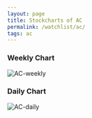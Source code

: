 ```yaml
---
layout: page
title: Stockcharts of AC
permalink: /watchlist/ac/
tags: ac
---
```


### Weekly Chart
![AC-weekly](http://www.marketwatch.com/kaavio.Webhost/charts/big.chart?nosettings=1&symb=AC&uf=0&type=4&size=3&sid=10332492&style=1013&freq=2&time=12&ma=5&maval=50,200&lf=4&lf2=0&lf3=0&height=510&width=720&mocktick=1)

### Daily Chart
![AC-daily](http://www.marketwatch.com/kaavio.Webhost/charts/big.chart?nosettings=1&symb=AC&uf=7168&type=4&size=3&sid=10332492&style=1013&freq=1&time=8&ma=6&maval=20,50,200&lf=4&lf2=0&lf3=0&height=510&width=720&mocktick=1)
